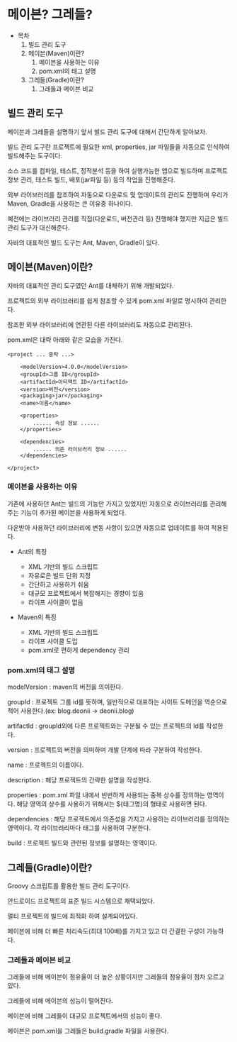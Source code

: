 # 메이븐? 그레들?

- 목차
    1. 빌드 관리 도구
    2. 메이븐(Maven)이란?
        1. 메이븐을 사용하는 이유
        2. pom.xml의 태그 설명
    3. 그레들(Gradle)이란?
        1. 그레들과 메이븐 비교


## 빌드 관리 도구

메이븐과 그레들을 설명하기 앞서 빌드 관리 도구에 대해서 간단하게 알아보자.

빌드 관리 도구란 프로젝트에 필요한 xml, properties, jar 파일들을 자동으로 인식하여 빌드해주는 도구이다.

소스 코드를 컴파일, 테스트, 정적분석 등을 하여 실행가능한 앱으로 빌드하며 프로젝트 정보 관리, 테스트 빌드, 배포(jar파일 등) 등의 작업을 진행해준다.

외부 라이브러리를 참조하여 자동으로 다운로드 및 업데이트의 관리도 진행하며 우리가 Maven, Gradle을 사용하는 큰 이유중 하나이다.

예전에는 라이브러리 관리를 직접(다운로드, 버전관리 등) 진행해야 했지만 지금은 빌드 관리 도구가 대신해준다.

자바의 대표적인 빌드 도구는 Ant, Maven, Gradle이 있다.

## 메이븐(Maven)이란?

자바의 대표적인 관리 도구였던 Ant를 대체하기 위해 개발되었다.

프로젝트의 외부 라이브러리를 쉽게 참조할 수 있게 pom.xml 파일로 명시하여 관리한다.

참조한 외부 라이브러리에 연관된 다른 라이브러리도 자동으로 관리된다.

pom.xml은 대략 아래와 같은 모습을 가진다.

```
<project ... 중략 ...>

    <modelVersion>4.0.0</modelVersion>
    <groupId>그룹 ID</groupId>
    <artifactId>아티팩트 ID</artifactId>
    <version>버전</version>
    <packaging>jar</packaging>
    <name>이름</name>

    <properties>
        ...... 속성 정보 ......
    </properties>

    <dependencies>
        ...... 의존 라이브러리 정보 ......
    </dependencies>

</project>
```

### 메이븐을 사용하는 이유

기존에 사용하던 Ant는 빌드의 기능만 가지고 있었지만 자동으로 라이브러리를 관리해주는 기능이 추가된 메이븐을 사용하게 되었다.

다운받아 사용하던 라이브러리에 변동 사항이 있으면 자동으로 업데이트를 하여 적용된다.

- Ant의 특징
    - XML 기반의 빌드 스크립트
    - 자유로은 빌드 단위 지정
    - 간단하고 사용하기 쉬움
    - 대규모 프로젝트에서 복잡해지는 경향이 있음
    - 라이프 사이클이 없음


- Maven의 특징
    - XML 기반의 빌드 스크립트
    - 라이프 사이클 도입
    - pom.xml로 편하게 dependency 관리

### pom.xml의 태그 설명

modelVersion : maven의 버전을 의미한다.

groupId : 프로젝트 그룹 id를 뜻하며, 일반적으로 대표하는 사이트 도메인을 역순으로 적어 사용한다.(ex: blog.deonii -> deonii.blog)

artifactId : groupId외에 다른 프로젝트와는 구분될 수 있는 프로젝트의 Id를 작성한다.

version : 프로젝트의 버전을 의미하며 개발 단계에 따라 구분하여 작성한다.

name : 프로젝트의 이름이다.

description : 해당 프로젝트의 간략한 설명을 작성한다.

properties : pom.xml 파일 내에서 빈번하게 사용되는 중복 상수를 정의하는 영역이다. 해당 영역의 상수를 사용하기 위해서는 ${태그명}의 형태로 사용하면 된다.

dependencies : 해당 프로젝트에서 의존성을 가지고 사용하는 라이브러리를 정의하는 영역이다. 각 라이브러리마다 <dependency>태그를 사용하여 구분한다.

build : 프로젝트 빌드와 관련된 정보를 설명하는 영역이다.

## 그레들(Gradle)이란?

Groovy 스크립트를 활용한 빌드 관리 도구이다.

안드로이드 프로젝트의 표준 빌드 시스템으로 채택되었다.

멀티 프로젝트의 빌드에 최적화 하여 설계되어있다.

메이븐에 비해 더 빠른 처리속도(최대 100배)를 가지고 있고 더 간결한 구성이 가능하다.

### 그레들과 메이븐 비교

그레들에 비해 메이븐이 점유율이 더 높은 상황이지만 그레들의 점유율이 점차 오르고 있다.

그레들에 비해 메이븐의 성능이 떨어진다.

메이븐에 비해 그레들이 대규모 프로젝트에서의 성능이 좋다.

메이븐은 pom.xml을 그레들은 build.gradle 파일을 사용한다.
